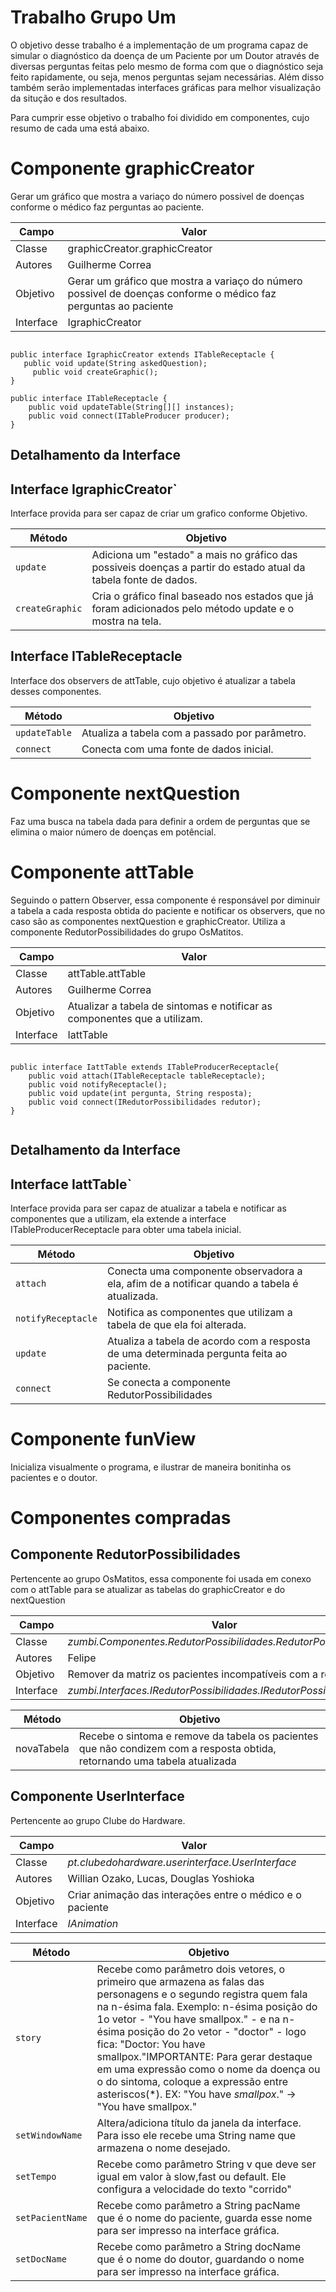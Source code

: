 # Trabalho Grupo Um
O objetivo desse trabalho é a implementação de um programa capaz de simular o diagnóstico da doença de um Paciente por um Doutor através de diversas perguntas feitas pelo mesmo de forma com que o diagnóstico seja feito rapidamente, ou seja, menos perguntas sejam necessárias. Além disso também serão implementadas interfaces gráficas para melhor visualização da situção e dos resultados.

Para cumprir esse objetivo o trabalho foi dividido em componentes, cujo resumo de cada uma está abaixo.

# Componente graphicCreator
Gerar um gráfico que mostra a variaço do número possivel de doenças conforme o médico faz perguntas ao paciente.

Campo | Valor
----- | -----
Classe | graphicCreator.graphicCreator
Autores | Guilherme Correa
Objetivo | Gerar um gráfico que mostra a variaço do número possivel de doenças conforme o médico faz perguntas ao paciente
Interface | IgraphicCreator
	
~~~

public interface IgraphicCreator extends ITableReceptacle {
   public void update(String askedQuestion);
	 public void createGraphic();
}

public interface ITableReceptacle {
	public void updateTable(String[][] instances);
	public void connect(ITableProducer producer);
}

~~~

## Detalhamento da Interface

## Interface IgraphicCreator`
Interface provida para ser capaz de criar um grafico conforme Objetivo.

Método | Objetivo
-------| --------
`update` | Adiciona um "estado" a mais no gráfico das possiveis doenças a partir do estado atual da tabela fonte de dados.
`createGraphic` | Cria o gráfico final baseado nos estados que já foram adicionados pelo método update e o mostra na tela.

## Interface ITableReceptacle
Interface dos observers de attTable, cujo objetivo é atualizar a tabela desses componentes.

Método | Objetivo
-------| --------
`updateTable` | Atualiza a tabela com a passado por parâmetro.
`connect` | Conecta com uma fonte de dados inicial.



# Componente nextQuestion
Faz uma busca na tabela dada para definir a ordem de perguntas que se elimina o maior número de doenças em potêncial.

# Componente attTable
Seguindo o pattern Observer, essa componente é responsável por diminuir a tabela a cada resposta obtida do paciente e notificar os observers, que no caso são as componentes nextQuestion e graphicCreator. Utiliza a componente RedutorPossibilidades do grupo OsMatitos.

Campo | Valor
----- | -----
Classe | attTable.attTable
Autores | Guilherme Correa
Objetivo | Atualizar a tabela de sintomas e notificar as componentes que a utilizam.
Interface | IattTable
	
~~~

public interface IattTable extends ITableProducerReceptacle{
	public void attach(ITableReceptacle tableReceptacle);
	public void notifyReceptacle();
	public void update(int pergunta, String resposta);
	public void connect(IRedutorPossibilidades redutor);
}


~~~

## Detalhamento da Interface

## Interface IattTable`
Interface provida para ser capaz de atualizar a tabela e notificar as componentes que a utilizam, ela extende a interface ITableProducerReceptacle para obter uma tabela inicial.

Método | Objetivo
-------| --------
`attach` | Conecta uma componente observadora a ela, afim de a notificar quando a tabela é atualizada.
`notifyReceptacle` | Notifica as componentes que utilizam a tabela de que ela foi alterada.
`update` | Atualiza a tabela de acordo com a resposta de uma determinada pergunta feita ao paciente.
`connect` | Se conecta a componente RedutorPossibilidades


# Componente funView
Inicializa visualmente o programa, e ilustrar de maneira bonitinha os pacientes e o doutor.

# Componentes compradas

## Componente RedutorPossibilidades

Pertencente ao grupo OsMatitos, essa componente foi usada em conexo com o attTable para se atualizar as tabelas do graphicCreator e do nextQuestion

| Campo | Valor |
|---|---|
| Classe | *zumbi.Componentes.RedutorPossibilidades.RedutorPossibilidades* |
| Autores | Felipe |
| Objetivo | Remover da matriz os pacientes incompatíveis com a resposta |
| Interface | *zumbi.Interfaces.IRedutorPossibilidades.IRedutorPossibilidades* |

Método | Objetivo
-------| --------
novaTabela | Recebe o sintoma e remove da tabela os pacientes que não condizem com a resposta obtida, retornando uma tabela atualizada

## Componente UserInterface

Pertencente ao grupo Clube do Hardware.

| Campo | Valor |
|---|---|
| Classe | *pt.clubedohardware.userinterface.UserInterface* |
| Autores | Willian Ozako, Lucas, Douglas Yoshioka |
| Objetivo | Criar animação das interações entre o médico e o paciente |
| Interface | *IAnimation* |


Método | Objetivo
-------| --------
`story` | Recebe como parâmetro dois vetores, o primeiro que armazena as falas das personagens e o segundo registra quem fala na n-ésima fala. Exemplo: n-ésima posição do 1o vetor - "You have smallpox." - e na n-ésima posição do 2o vetor - "doctor" - logo fica: "Doctor: You have smallpox."IMPORTANTE: Para gerar destaque em uma expressão como o nome da doença ou o do sintoma, coloque a expressão entre asteriscos(*). EX: "You have *smallpox*." -> "You have smallpox."
`setWindowName` | Altera/adiciona título da janela da interface. Para isso ele recebe uma String name que armazena o nome desejado.
`setTempo`  | Recebe como parâmetro String v que deve ser igual em valor à slow,fast ou default. Ele configura a velocidade do texto "corrido"
`setPacientName`  | Recebe como parâmetro a String pacName que é o nome do paciente, guarda esse nome para ser impresso na interface gráfica.
`setDocName`  | Recebe como parâmetro a String docName que é o nome do doutor, guardando o nome para ser impresso na interface gráfica.
